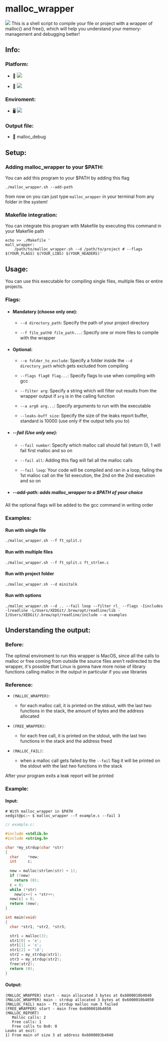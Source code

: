 # malloc_wrapper
<img src="https://img.shields.io/badge/Tools-debug-blueviolet" />
This is a shell script to compile your file or project with a wrapper of malloc() and free(), which will help you understand your memory-management and debugging better!

## Info:

### Platform:

  - 🍏 <img src="https://img.shields.io/badge/MacOs-working-brightgreen" />


  - 🐧 <img src="https://img.shields.io/badge/Linux-working-brightgreen" />

### Enviroment:

  - 🖥️ <img src="https://img.shields.io/badge/C-gcc-blueviolet" />

### Output file:

  - 📄 malloc_debug


## Setup:

### Adding malloc_wrapper to your $PATH:
You can add this program to your $PATH by adding this flag

```console
./malloc_wrapper.sh --add-path
```
from now on you can just type `malloc_wrapper` in your terminal from any folder in the system!
 
### Makefile integration:
You can integrate this program with Makefile by executing this command in your Makefile path

```shell
echo >> ./Makefile '
mall_wrapper:
    /path/to/malloc_wrapper.sh --d /path/to/project # --flags $(YOUR_FLAGS) $(YOUR_LIBS) $(YOUR_HEADERS)'
```

## Usage:

You can use this executable for compiling single files, multiple files or entire projects.

### Flags:

 - #### Mandatory (choose only one):

   * `--d directory_path`: Specify the path of your project directory

   * `--f file_path0 file_path...`: Specify one or more files to compile with the wrapper
   
 - #### Optional:

   - `--e folder_to_exclude`: Specify a folder inside the `--d directory_path` which gets excluded from compiling

   - `--flags flag0 flag...`: Specify flags to use when compiling with gcc

   - `--filter arg`: Specify a string which will filter out results from the wrapper output if `arg` is in the calling function
   
   - `--a arg0 arg...`: Specify arguments to run with the executable

   - `--leaks-buff size`: Specify the size of the leaks report buffer, standard is 10000 (use only if the output tells you to)

 - ##### --fail (Use only one):

   - `--fail number`: Specify which malloc call should fail (return 0), 1 will fail first malloc and so on

   - `--fail all`: Adding this flag will fail all the malloc calls

   - `--fail loop`: Your code will be compiled and ran in a loop, failing the 1st malloc call on the 1st execution, the 2nd on the 2nd execution and so on
 
 - ##### --add-path: adds malloc_wrapper to a $PATH of your choice

   
 All the optional flags will be added to the gcc command in writing order

### Examples:

#### Run with single file

    ./malloc_wrapper.sh --f ft_split.c
   
#### Run with multiple files

    ./malloc_wrapper.sh --f ft_split.c ft_strlen.c

#### Run with project folder

    ./malloc_wrapper.sh --d minitalk

#### Run with options

    ./malloc_wrapper.sh --d .. --fail loop --filter rl_ --flags -Iincludes -lreadline -L/Users/XEDGit/.brew/opt/readline/lib -I/Users/XEDGit/.brew/opt/readline/include --e examples 

## Understanding the output:

### Before:

The optimal enviroment to run this wrapper is MacOS, since all the calls to malloc or free coming from outside the source files aren't redirected to the wrapper, it's possible that Linux is gonna have more noise of library functions calling malloc in the output in particular if you use libraries

### Reference:

 - `(MALLOC_WRAPPER)`:
    - for each malloc call, it is printed on the stdout, with the last two functions in the stack, the amount of bytes and the address allocated
   
 - `(FREE_WRAPPER)`:
    - for each free call, it is printed on the stdout, with the last two functions in the stack and the address freed

 - `(MALLOC_FAIL)`:
    - when a malloc call gets failed by the `--fail` flag it will be printed on the stdout with the last two functions in the stack

After your program exits a leak report will be printed

### Example:

#### Input:

```console
# With malloc_wrapper in $PATH
xedgit@pc:~ $ malloc_wrapper --f example.c --fail 3
```

```c
// example.c:

#include <stdlib.h>
#include <string.h>

char *my_strdup(char *str)
{
  char    *new;
  int     c;
  
  new = malloc(strlen(str) + 1);
  if (!new)
    return (0);
  c = 0;
  while (*str)
    new[c++] = *str++;
  new[c] = 0;
  return (new);
}

int main(void)
{
  char *str1, *str2, *str3;

  str1 = malloc(3);
  str1[0] = 'e';
  str1[1] = 'x';
  str1[2] = '\0';
  str2 = my_strdup(str1);
  str3 = my_strdup(str2);
  free(str2);
  return (0);
}
```

#### Output:
    
    (MALLOC_WRAPPER) start - main allocated 3 bytes at 0x6000010b4040
    (MALLOC_WRAPPER) main - strdup allocated 3 bytes at 0x6000010b4050
    (MALLOC_FAIL) main - ft_strdup malloc num 3 failed
    (FREE_WRAPPER) start - main free 0x6000010b4050
    (MALLOC_REPORT)
       Malloc calls: 2
       Free calls: 1
       Free calls to 0x0: 0
    Leaks at exit:
    1) From main of size 3 at address 0x6000003b4040
